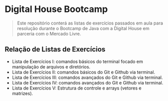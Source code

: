 # Digital House Bootcamp
> Este repositório conterá as listas de exercícios passados em aula para resolução durante o Bootcamp de Java com a Digital House em parceria com o Mercado Livre.

## Relação de Listas de Exercícios

- Lista de Exercícios I: comandos básicos do terminal focado em manipulação de arquivos e diretórios.
- Lista de Exercícios II: comandos básicos do Git e Github via terminal.
- Lista de Exercícios III: comandos avançados do Git e Github via terminal.
- Lista de Exercícios IV: comandos avançados do Git e Github via terminal.
- Lista de Exercícios V: Estrutura de controle e arrays (vetores e matrizes).
